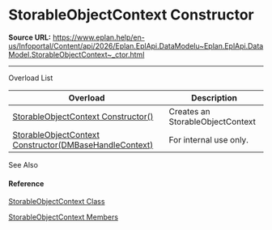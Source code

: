 # StorableObjectContext Constructor

**Source URL:** https://www.eplan.help/en-us/Infoportal/Content/api/2026/Eplan.EplApi.DataModelu~Eplan.EplApi.DataModel.StorableObjectContext~_ctor.html

---

Overload List

| Overload | Description |
| --- | --- |
| [StorableObjectContext Constructor()](Eplan.EplApi.DataModelu~Eplan.EplApi.DataModel.StorableObjectContext~_ctor().html) | Creates an StorableObjectContext |
| [StorableObjectContext Constructor(DMBaseHandleContext)](Eplan.EplApi.DataModelu~Eplan.EplApi.DataModel.StorableObjectContext~_ctor(DMBaseHandleContext).html) | For internal use only. |



See Also

#### Reference

[StorableObjectContext Class](Eplan.EplApi.DataModelu~Eplan.EplApi.DataModel.StorableObjectContext.html)
  
[StorableObjectContext Members](Eplan.EplApi.DataModelu~Eplan.EplApi.DataModel.StorableObjectContext_members.html)